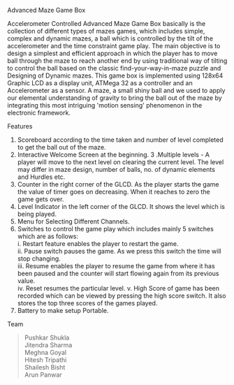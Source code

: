 Advanced Maze Game Box

Accelerometer Controlled Advanced Maze Game Box basically is the collection of different types of mazes games, which includes simple, complex and dynamic mazes, a ball which is controlled by the tilt of the accelerometer and the time constraint game play. The main objective is to design a simplest and efficient approach in which the player has to move ball through the maze to reach another end by using traditional way of tilting to control the ball based on the classic find-your-way-in-maze puzzle and Designing of Dynamic mazes. This game box is implemented using 128x64 Graphic LCD as a display unit, ATMega 32 as a controller and an Accelerometer as a sensor. A maze, a small shiny ball and we used to apply our elemental understanding of gravity to bring the ball out of the maze by integrating this most intriguing 'motion sensing' phenomenon in the electronic framework.

Features

1. Scoreboard according to the time taken and number of level completed to get the ball out of the maze.
2. Interactive Welcome Screen at the beginning.
3 .Multiple levels - A player will move to the next level on clearing the current level. The level may differ in maze design, number of balls, no. of dynamic elements and Hurdles etc.
4. Counter in the right corner of the GLCD. As the player starts the game the value of timer goes on decreasing. When it reaches to zero the game gets over.
5. Level Indicator in the left corner of the GLCD. It shows the level which is being played.
6. Menu for Selecting Different Channels.
7. Switches to control the game play which includes mainly 5 switches which are as follows:  
        i. Restart feature enables the player to restart the game.   
        ii. Pause switch pauses the game. As we press this switch the time will stop changing.  
        iii. Resume enables the player to resume the game from where it has been paused and the counter will start flowing again from its               previous value.  
        iv. Reset resumes the particular level. v. High Score of game has been recorded which can be viewed by pressing the high score                   switch. It also stores the top three scores of the games played.   
8. Battery to make setup Portable.

Team

> Pushkar Shukla   
> Jitendra Sharma  
> Meghna Goyal  
> Hitesh Tripathi  
> Shailesh Bisht  
> Arun Panwar   
